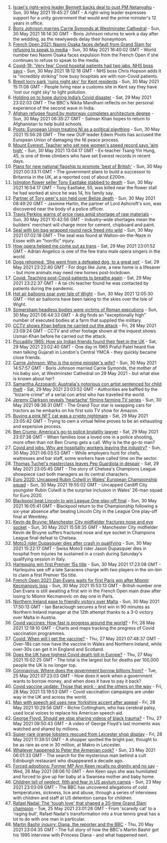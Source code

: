 1. [Israel's right-wing leader Bennett backs deal to oust PM Netanyahu](https://www.bbc.co.uk/news/world-middle-east-57301075) - Sun, 30 May 2021 19:45:27 GMT - A right-wing leader expresses support for a unity government that would end the prime minister's 12 years in office.
2. [Boris Johnson marries Carrie Symonds at Westminster Cathedral](https://www.bbc.co.uk/news/uk-57296472) - Sun, 30 May 2021 18:14:30 GMT - Boris Johnson returns to work a day after the wedding, as the newlyweds delay their honeymoon.
3. [French Open 2021: Naomi Osaka faces default from Grand Slam for refusing to speak to media](https://www.bbc.co.uk/sport/tennis/57301475) - Sun, 30 May 2021 16:40:02 GMT - World number two Naomi Osaka faces expulsion from the French Open if she continues to refuse to speak to the media.
4. [Covid-19: 'Very few' Covid hospital patients had two jabs, NHS boss says](https://www.bbc.co.uk/news/uk-57294438) - Sun, 30 May 2021 18:12:18 GMT - NHS boss Chris Hopson adds it is "incredibly striking" how busy hospitals are with non-Covid patients.
5. [Brexit lorry park 'ruins night sky' for Kent residents](https://www.bbc.co.uk/news/uk-england-kent-57299121) - Sun, 30 May 2021 15:11:08 GMT - People living near a customs site in Kent say they have 'lost our night sky' to light pollution.
6. [Holding on to hope during India’s Covid disaster](https://www.bbc.co.uk/news/world-asia-india-57286411) - Sat, 29 May 2021 23:02:03 GMT - The BBC's Nikita Mandhani reflects on her personal experience of the second wave in India.
7. [Afghan refugee found by motorway completes architecture degree](https://www.bbc.co.uk/news/uk-england-leicestershire-57284728) - Sun, 30 May 2021 06:35:27 GMT - Salman Khan hopes to return to Afghanistan to help build schools.
8. [Poots: European Union treating NI as a political plaything](https://www.bbc.co.uk/news/uk-northern-ireland-57299360) - Sun, 30 May 2021 15:56:28 GMT - The new DUP leader Edwin Poots has accused the European Union of damaging the NI peace process.
9. [Mount Everest: Teacher who set new women's speed record says 'aim high'](https://www.bbc.co.uk/news/world-asia-57299083) - Sun, 30 May 2021 13:04:17 GMT - Ex-teacher Tsang Yin Hung, 45, is one of three climbers who have set Everest records in recent days.
10. [Plans for new national flagship to promote 'best of British'](https://www.bbc.co.uk/news/uk-57293882) - Sun, 30 May 2021 00:33:11 GMT - The government plans to build a successor to Britannia in the UK, at a reported cost of about £200m.
11. [Islington flower seller Tony Eastlake stabbed to death](https://www.bbc.co.uk/news/uk-england-london-57298821) - Sun, 30 May 2021 16:54:17 GMT - Tony Eastlake, 55, was killed near the flower stall he had worked at since he was 14, his family say.
12. [Partner of Tory peer's son held over Belize death](https://www.bbc.co.uk/news/world-latin-america-57298507) - Sun, 30 May 2021 08:49:20 GMT - Jasmine Hartin, the partner of Lord Ashcroft's son, was discovered near the body of a police officer.
13. [Travis Perkins warns of price rises amid shortage of raw materials](https://www.bbc.co.uk/news/business-57299350) - Sun, 30 May 2021 10:42:56 GMT - Industry-wide shortages mean the builders' merchant will charge more for cement, chipboard and paint.
14. [Seal with bin bag wrapped round neck freed into wild](https://www.bbc.co.uk/news/uk-england-norfolk-57287575) - Sun, 30 May 2021 07:02:18 GMT - The seal was found at Walton-on-the-Naze in Essex with an "horrific" injury.
15. [How opera helped me come out as trans](https://www.bbc.co.uk/news/uk-57275103) - Sat, 29 May 2021 23:01:52 GMT - Adrian Angelico is one of the few trans male opera singers in the world.
16. [Dogs rehomed: ‘She went from a defeated dog, to a great pet’](https://www.bbc.co.uk/news/uk-northern-ireland-57200393) - Sat, 29 May 2021 23:22:40 GMT - For dogs like June, a new home is a lifesaver - but more animals may need new homes post-lockdown.
17. [Covid: Teaching post-Covid patients to breathe again](https://www.bbc.co.uk/news/uk-england-derbyshire-57185704) - Sat, 29 May 2021 23:22:37 GMT - A tai chi teacher found he was contacted by patients during the pandemic.
18. [Hot air balloons soar over Isle of Wight](https://www.bbc.co.uk/news/uk-england-hampshire-57299288) - Sun, 30 May 2021 12:05:30 GMT - Hot air balloons have been taking to the skies over the Isle of Wight.
19. [Somersham headless bodies were victims of Roman executions](https://www.bbc.co.uk/news/uk-england-cambridgeshire-57189875) - Sun, 30 May 2021 06:44:33 GMT - A dig finds an "exceptionally high" number of executed bodies at a farm that supplied the military.
20. [CCTV shows Khan before he carried out the attack](https://www.bbc.co.uk/news/uk-57283303) - Fri, 28 May 2021 23:09:24 GMT - CCTV and other footage shown at the inquest shows Usman Khan before he carried out the attack.
21. [Piccadilly 1965: How six Indian friends found their feet in the UK](https://www.bbc.co.uk/news/stories-57285369) - Sat, 29 May 2021 23:02:40 GMT - One day in 1965 Praful Patel heard five men talking Gujarati in London's Central YMCA - they quickly became close friends.
22. [Carrie Johnson: Who is the prime minister's wife?](https://www.bbc.co.uk/news/uk-politics-49192115) - Sun, 30 May 2021 14:57:57 GMT - Boris Johnson married Carrie Symonds, the mother of his baby son, at Westminster Cathedral on 29 May 2021 - but what else is known about her?
23. [Samantha Azzopardi: Australia's notorious con artist sentenced for child theft](https://www.bbc.co.uk/news/world-australia-57284621) - Sat, 29 May 2021 23:03:52 GMT - Authorities are baffled by the "bizarre crime" of a serial con artist who has travelled the world.
24. [Jeremy Clarkson reveals 'heartache' filming farming TV series](https://www.bbc.co.uk/news/entertainment-arts-57101577) - Sun, 30 May 2021 08:36:31 GMT - The Grand Tour star is swapping cars for tractors as he embarks on his first solo TV show for Amazon.
25. [Buying a pink NFT cat was a crypto nightmare](https://www.bbc.co.uk/news/technology-57273904) - Sat, 29 May 2021 23:05:42 GMT - Trying to own a virtual feline proves to be an exhausting and expensive process.
26. [Ben Crump: America's go-to police brutality lawyer](https://www.bbc.co.uk/news/world-us-canada-57038162) - Sat, 29 May 2021 23:07:38 GMT - When families lose a loved one in a police shooting, more often than not Ben Crump gets a call. Why is he the go-to man?
27. [Covid and jobs: Why are hospitality workers leaving the industry?](https://www.bbc.co.uk/news/uk-wales-57241370) - Sun, 30 May 2021 06:03:53 GMT - While employers hunt for chefs, waitresses and bar staff, some workers have called time on the sector.
28. [Thomas Tuchel's masterclass leaves Pep Guardiola in despair](https://www.bbc.co.uk/sport/football/57296303) - Sat, 29 May 2021 23:05:45 GMT - The story of Chelsea's Champions League showpiece cast both managers as its central characters.
29. [Euro 2020: Uncapped Rubin Colwill in Wales' European Championship squad](https://www.bbc.co.uk/sport/football/57301006) - Sun, 30 May 2021 19:55:02 GMT - Uncapped Cardiff City youngster Rubin Colwill is the surprise inclusion in Wales' 26-man squad for Euro 2020.
30. [Blackpool beat Lincoln to win League One play-off final](https://www.bbc.co.uk/sport/football/57216464) - Sun, 30 May 2021 16:05:41 GMT - Blackpool return to the Championship following a six-year absence after beating Lincoln City in the League One play-off final at Wembley.
31. [Kevin de Bruyne: Manchester City midfielder fractures nose and eye socket](https://www.bbc.co.uk/sport/football/57299661) - Sun, 30 May 2021 15:58:35 GMT - Manchester City midfielder Kevin de Bruyne suffers fractured nose and eye socket in Champions League final defeat to Chelsea.
32. [Moto3 rider Dupasquier dies after crash in qualifying](https://www.bbc.co.uk/sport/motorsport/57299713) - Sun, 30 May 2021 15:22:17 GMT - Swiss Moto3 rider Jason Dupasquier dies in hospital from injuries he sustained in a crash during Saturday's qualifying session in Italy.
33. [Harlequins win first Premier 15s title](https://www.bbc.co.uk/sport/rugby-union/57300669) - Sun, 30 May 2021 17:23:08 GMT - Harlequins see off a late Saracens charge with two players in the sin-bin to claim a first Premier 15s title.
34. [French Open 2021: Dan Evans waits for first Paris win after Miomir Kecmanovic loss](https://www.bbc.co.uk/sport/tennis/57300203) - Sun, 30 May 2021 15:53:13 GMT - British number one Dan Evans is still awaiting a first win in the French Open main draw after losing to Miomir Kecmanovic on day one in Paris.
35. [Northern Ireland ease to friendly victory over Malta](https://www.bbc.co.uk/sport/football/57224531) - Sun, 30 May 2021 17:50:13 GMT - Ian Baraclough secures a first win in 90 minutes as Northern Ireland manager at the 12th attempt thanks to a 3-0 victory over Malta in Austria.
36. [Covid vaccines: How fast is progress around the world?](https://www.bbc.co.uk/news/world-56237778) - Fri, 28 May 2021 12:19:10 GMT - Charts and maps tracking the progress of Covid vaccination programmes.
37. [Covid: When will I get the vaccine?](https://www.bbc.co.uk/news/health-55045639) - Thu, 27 May 2021 07:48:37 GMT - Over-18s can now have the vaccine in Wales and Northern Ireland, while over-30s can get it in England and Scotland.
38. [Does the UK have highest Covid death toll in Europe?](https://www.bbc.co.uk/news/57268471) - Thu, 27 May 2021 15:02:25 GMT - The total is the largest but for deaths per 100,000 people the UK is no longer top.
39. [Coronavirus: Where does the government borrow billions from?](https://www.bbc.co.uk/news/business-50504151) - Tue, 25 May 2021 07:23:03 GMT - How does it work when a government wants to borrow money, and when does it have to pay it back?
40. [Covid vaccine update: Those that work - and the others on the way](https://www.bbc.co.uk/news/health-51665497) - Fri, 28 May 2021 13:19:53 GMT - Covid vaccination campaigns are under way in the UK and across the world.
41. [Man with speech aid uses new Yorkshire accent after appeal](https://www.bbc.co.uk/news/uk-england-humber-57274521) - Fri, 28 May 2021 10:29:56 GMT - Richie Cottingham, who has cerebral palsy, used local voices to replace his American speech aid.
42. [George Floyd: Should we stop sharing videos of black trauma?](https://www.bbc.co.uk/news/newsbeat-57229705) - Thu, 27 May 2021 09:50:43 GMT - A video of George Floyd's last moments was watched and shared by millions.
43. [Super-rare orange lobsters rescued from Leicester shop display](https://www.bbc.co.uk/news/uk-england-leicestershire-57283428) - Fri, 28 May 2021 11:39:51 GMT - A shopper spotted the bright pair, thought to be as rare as one in 30 million, at Makro in Leicester.
44. [Whatever happened to Peter the Armenian cook?](https://www.bbc.co.uk/news/uk-scotland-57200613) - Sun, 23 May 2021 06:01:33 GMT - The search for the mysterious man behind a cult Edinburgh restaurant who disappeared a decade ago.
45. [Forced adoptions: Former MP Ann Keen recalls no dignity and no say](https://www.bbc.co.uk/news/uk-wales-57251782) - Wed, 26 May 2021 08:06:10 GMT - Ann Keen says she was humiliated and forced to give up her baby at a Swansea mother and baby home.
46. [Children tell of neglect, filth and fear in US asylum camps](https://www.bbc.co.uk/news/world-us-canada-57149721) - Sun, 23 May 2021 23:03:09 GMT - The BBC has uncovered allegations of cold temperatures, sickness, lice and abuse, through a series of interviews with children and staff at US detention camps for children.
47. [Rafael Nadal: The 'tough love' that shaped a 20-time Grand Slam champion](https://www.bbc.co.uk/sport/tennis/56090941) - Tue, 25 May 2021 23:01:26 GMT - From 'scaredy cat' to a 'raging bull', Rafael Nadal's transformation into a true tennis great has a lot to do with one man in particular.
48. [Martin Bashir inquiry: Diana, the reporter and the BBC](https://www.bbc.co.uk/news/uk-56680229) - Thu, 20 May 2021 23:04:35 GMT - The full story of how the BBC's Martin Bashir got his 1995 interview with Princess Diana - and what happened next.
